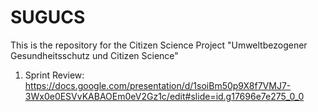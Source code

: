 # SUGUCS
This is the repository for the Citizen Science Project "Umweltbezogener Gesundheitsschutz und Citizen Science"

1. Sprint Review: https://docs.google.com/presentation/d/1soiBm50p9X8f7VMJ7-3Wx0e0ESVvKABAOEm0eV2Gz1c/edit#slide=id.g17696e7e275_0_0
